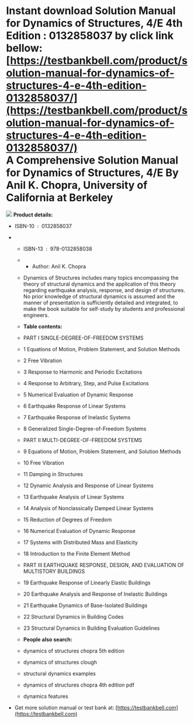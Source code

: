 Instant download **Solution Manual for Dynamics of Structures, 4/E 4th Edition : 0132858037** by click link bellow:  
[https://testbankbell.com/product/solution-manual-for-dynamics-of-structures-4-e-4th-edition-0132858037/](https://testbankbell.com/product/solution-manual-for-dynamics-of-structures-4-e-4th-edition-0132858037/)  
A Comprehensive Solution Manual for Dynamics of Structures, 4/E By Anil K. Chopra, University of California at Berkeley
=======================================================================================================================


![](https://testbankbell.com/wp-content/uploads/2023/05/0132858037-500x500-1-300x300.jpg)
**Product details:**
* ISBN-10 ‏ : ‎ 0132858037
* * ISBN-13 ‏ : ‎ 978-0132858038
  * * Author: Anil K. Chopra
   
  * Dynamics of Structures includes many topics encompassing the theory of structural dynamics and the application of this theory regarding earthquake analysis, response, and design of structures. No prior knowledge of structural dynamics is assumed and the manner of presentation is sufficiently detailed and integrated, to make the book suitable for self-study by students and professional engineers.
 
  * **Table contents:**
 
  * PART I SINGLE-DEGREE-OF-FREEDOM SYSTEMS
  * 1 Equations of Motion, Problem Statement, and Solution Methods
  * 2 Free Vibration
  * 3 Response to Harmonic and Periodic Excitations
  * 4 Response to Arbitrary, Step, and Pulse Excitations
  * 5 Numerical Evaluation of Dynamic Response
  * 6 Earthquake Response of Linear Systems
  * 7 Earthquake Response of Inelastic Systems
  * 8 Generalized Single-Degree-of-Freedom Systems
 
  * PART II MULTI-DEGREE-OF-FREEDOM SYSTEMS
  * 9 Equations of Motion, Problem Statement, and Solution Methods
  * 10 Free Vibration
  * 11 Damping in Structures
  * 12 Dynamic Analysis and Response of Linear Systems
  * 13 Earthquake Analysis of Linear Systems
  * 14 Analysis of Nonclassically Damped Linear Systems
  * 15 Reduction of Degrees of Freedom
  * 16 Numerical Evaluation of Dynamic Response
  * 17 Systems with Distributed Mass and Elasticity
  * 18 Introduction to the Finite Element Method
 
  * PART III EARTHQUAKE RESPONSE, DESIGN, AND EVALUATION OF MULTISTORY BUILDINGS
  * 19 Earthquake Response of Linearly Elastic Buildings
  * 20 Earthquake Analysis and Response of Inelastic Buildings
  * 21 Earthquake Dynamics of Base-Isolated Buildings
  * 22 Structural Dynamics in Building Codes
  * 23 Structural Dynamics in Building Evaluation Guidelines
 
  * **People also search:**
 
  * dynamics of structures chopra 5th edition
 
  * dynamics of structures clough
 
  * structural dynamics examples
 
  * dynamics of structures chopra 4th edition pdf
 
  * dynamics features
 
*  Get more solution manual or test bank at: [https://testbankbell.com](https://testbankbell.com)
